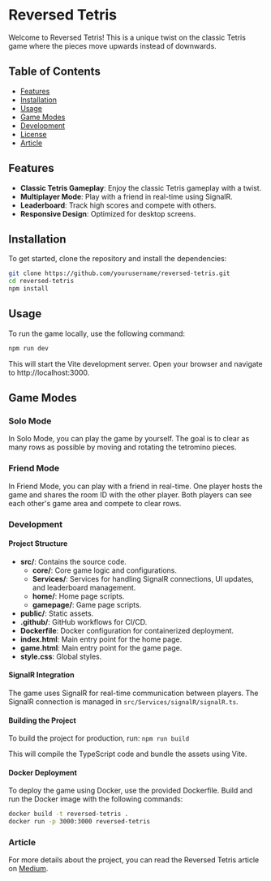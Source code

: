 # Reversed Tetris

Welcome to Reversed Tetris! This is a unique twist on the classic Tetris game where the pieces move upwards instead of downwards.

## Table of Contents

- [Features](#features)
- [Installation](#installation)
- [Usage](#usage)
- [Game Modes](#game-modes)
- [Development](#development)
- [License](#license)
- [Article](#article-link)

## Features

- **Classic Tetris Gameplay**: Enjoy the classic Tetris gameplay with a twist.
- **Multiplayer Mode**: Play with a friend in real-time using SignalR.
- **Leaderboard**: Track high scores and compete with others.
- **Responsive Design**: Optimized for desktop screens.

## Installation

To get started, clone the repository and install the dependencies:

```sh
git clone https://github.com/yourusername/reversed-tetris.git
cd reversed-tetris
npm install
```

## Usage
To run the game locally, use the following command:

```sh
npm run dev
```

This will start the Vite development server. Open your browser and navigate to http://localhost:3000.

## Game Modes

### Solo Mode
In Solo Mode, you can play the game by yourself. The goal is to clear as many rows as possible by moving and rotating the tetromino pieces.

### Friend Mode
In Friend Mode, you can play with a friend in real-time. One player hosts the game and shares the room ID with the other player. Both players can see each other's game area and compete to clear rows.

### Development

#### Project Structure

- **src/**: Contains the source code.
  - **core/**: Core game logic and configurations.
  - **Services/**: Services for handling SignalR connections, UI updates, and leaderboard management.
  - **home/**: Home page scripts.
  - **gamepage/**: Game page scripts.
- **public/**: Static assets.
- **.github/**: GitHub workflows for CI/CD.
- **Dockerfile**: Docker configuration for containerized deployment.
- **index.html**: Main entry point for the home page.
- **game.html**: Main entry point for the game page.
- **style.css**: Global styles.

#### SignalR Integration
The game uses SignalR for real-time communication between players. The SignalR connection is managed in `src/Services/signalR/signalR.ts`.

#### Building the Project
To build the project for production, run:
`npm run build`

This will compile the TypeScript code and bundle the assets using Vite.

#### Docker Deployment
To deploy the game using Docker, use the provided Dockerfile. Build and run the Docker image with the following commands:

```sh
docker build -t reversed-tetris .
docker run -p 3000:3000 reversed-tetris
```

### Article
For more details about the project, you can read the Reversed Tetris article on [Medium](https://medium.com/@klintlee1/reversed-tetris-d1ab447a9779).
